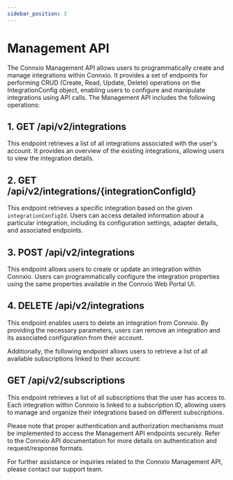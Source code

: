 ```yaml
---
sidebar_position: 3
---
```


# Management API

The Connxio Management API allows users to programmatically create and manage integrations within Connxio. It provides a set of endpoints for performing CRUD (Create, Read, Update, Delete) operations on the IntegrationConfig object, enabling users to configure and manipulate integrations using API calls. The Management API includes the following operations:

## 1. GET /api/v2/integrations

This endpoint retrieves a list of all integrations associated with the user's account. It provides an overview of the existing integrations, allowing users to view the integration details.

## 2. GET /api/v2/integrations/{integrationConfigId}

This endpoint retrieves a specific integration based on the given `integrationConfigId`. Users can access detailed information about a particular integration, including its configuration settings, adapter details, and associated endpoints.

## 3. POST /api/v2/integrations

This endpoint allows users to create or update an integration within Connxio. Users can programmatically configure the integration properties using the same properties available in the Connxio Web Portal UI.

## 4. DELETE /api/v2/integrations

This endpoint enables users to delete an integration from Connxio. By providing the necessary parameters, users can remove an integration and its associated configuration from their account.

Additionally, the following endpoint allows users to retrieve a list of all available subscriptions linked to their account:

## GET /api/v2/subscriptions

This endpoint retrieves a list of all subscriptions that the user has access to. Each integration within Connxio is linked to a subscription ID, allowing users to manage and organize their integrations based on different subscriptions.

Please note that proper authentication and authorization mechanisms must be implemented to access the Management API endpoints securely. Refer to the Connxio API documentation for more details on authentication and request/response formats.

For further assistance or inquiries related to the Connxio Management API, please contact our support team.




<!-- # Management API

The Management API for Connxio (CX) gives customers access to their subscriptions and company context programmatically. Using the endpoints provided by said API will let you perform CRUD operations on integrations. By incorporating calls to the Management API in CI/CD pipelines you can curate your transformations and integrations from within your own version control or DevOps system. The API is hosted next to the Messaging API and the OpenAPI definition is found here:

<a href="https://app-cx-ratchet-api.azurewebsites.net/index.html" className="action-button">Connxio API</a>

<br />
<br />

Please note that the API Management Endpoint is Required for actual usage of the API. This page explains the technical details around the API and contains examples of how to call and authorize towards it.

## Security

The Management API uses the same security mechanisms as the standard Connxio API. See the [API documentation](/integrations/adapters/inbound/api.md) for specifics.

## Integration contract

Most of the complexity within the Management API is connected to building the integration contract (also called model). The contracts can be found within the swagger linked above. Use the /subscription endpoint to get your current set of integrations and use those as the basis for your request. The model is constantly changing but we do our outmost to ensure backwards compatibility. -->

